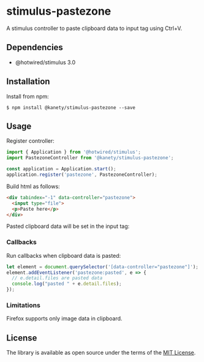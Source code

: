 # stimulus-pastezone

A stimulus controller to paste clipboard data to input tag using Ctrl+V.

## Dependencies

* @hotwired/stimulus 3.0

## Installation

Install from npm:

    $ npm install @kanety/stimulus-pastezone --save

## Usage

Register controller:

```javascript
import { Application } from '@hotwired/stimulus';
import PastezoneController from '@kanety/stimulus-pastezone';

const application = Application.start();
application.register('pastezone', PastezoneController);
```

Build html as follows:

```html
<div tabindex="-1" data-controller="pastezone">
  <input type="file">
  <p>Paste here</p>
</div>
```

Pasted clipboard data will be set in the input tag:

### Callbacks

Run callbacks when clipboard data is pasted:

```javascript
let element = document.querySelector('[data-controller="pastezone"]');
element.addEventListener('pastezone:pasted', e => {
  // e.detail.files are pasted data
  console.log("pasted " + e.detail.files);
});
```

### Limitations

Firefox supports only image data in clipboard. 

## License

The library is available as open source under the terms of the [MIT License](http://opensource.org/licenses/MIT).
